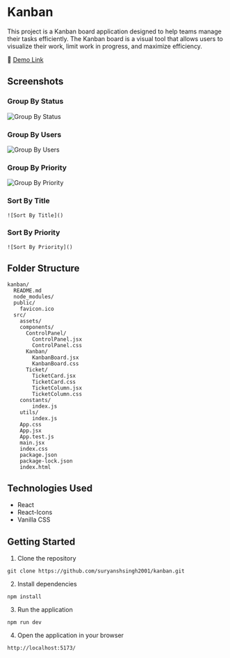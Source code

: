 # Kanban

This project is a Kanban board application designed to help teams manage their tasks efficiently. The Kanban board is a visual tool that allows users to visualize their work, limit work in progress, and maximize efficiency.

🔗 [Demo Link](https://kanban--quicksell.vercel.app/)

## Screenshots

### Group By Status

![Group By Status]()

### Group By Users

![Group By Users]()

### Group By Priority

![Group By Priority]()

### Sort By Title

    ![Sort By Title]()

### Sort By Priority

    ![Sort By Priority]()

## Folder Structure

```
kanban/
  README.md
  node_modules/
  public/
    favicon.ico
  src/
    assets/
    components/
      ControlPanel/
        ControlPanel.jsx
        ControlPanel.css
      Kanban/
        KanbanBoard.jsx
        KanbanBoard.css
      Ticket/
        TicketCard.jsx
        TicketCard.css
        TicketColumn.jsx
        TicketColumn.css
    constants/
        index.js
    utils/
        index.js
    App.css
    App.jsx
    App.test.js
    main.jsx
    index.css
    package.json
    package-lock.json
    index.html

```

## Technologies Used

- React
- React-Icons
- Vanilla CSS

## Getting Started

1. Clone the repository

```
git clone https://github.com/suryanshsingh2001/kanban.git
```

2. Install dependencies

```
npm install
```

3. Run the application

```
npm run dev
```

4. Open the application in your browser

```
http://localhost:5173/
```

##
